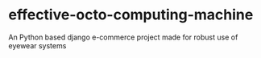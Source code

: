 # effective-octo-computing-machine
An Python based django e-commerce project made for robust use of eyewear systems 
